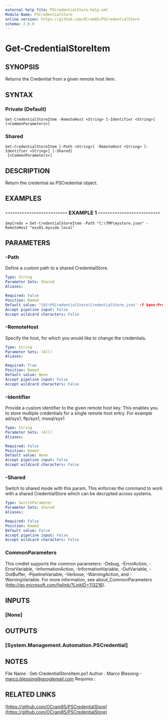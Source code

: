 ```yaml
---
external help file: PSCredentialStore-help.xml
Module Name: PSCredentialStore
online version: https://github.com/OCram85/PSCredentialStore
schema: 2.0.0
---
```


# Get-CredentialStoreItem

## SYNOPSIS
Returns the Credential from a given remote host item.

## SYNTAX

### Private (Default)
```
Get-CredentialStoreItem -RemoteHost <String> [-Identifier <String>] [<CommonParameters>]
```

### Shared
```
Get-CredentialStoreItem [-Path <String>] -RemoteHost <String> [-Identifier <String>] [-Shared]
 [<CommonParameters>]
```

## DESCRIPTION
Return the credential as PSCredential object.

## EXAMPLES

### -------------------------- EXAMPLE 1 --------------------------
```
$myCreds = Get-CredentialStoreItem -Path "C:\TMP\mystore.json" -RemoteHost "esx01.myside.local"
```

## PARAMETERS

### -Path
Define a custom path to a shared CredentialStore.

```yaml
Type: String
Parameter Sets: Shared
Aliases: 

Required: False
Position: Named
Default value: "{0}\PSCredentialStore\CredentialStore.json" -f $env:ProgramData
Accept pipeline input: False
Accept wildcard characters: False
```

### -RemoteHost
Specify the host, for which you would like to change the credentials.

```yaml
Type: String
Parameter Sets: (All)
Aliases: 

Required: True
Position: Named
Default value: None
Accept pipeline input: False
Accept wildcard characters: False
```

### -Identifier
Provide a custom identifier to the given remote host key.
This enables you to store multiple credentials
for a single remote host entry.
For example ad/sys1, ftp/sys1, mssql/sys1

```yaml
Type: String
Parameter Sets: (All)
Aliases: 

Required: False
Position: Named
Default value: None
Accept pipeline input: False
Accept wildcard characters: False
```

### -Shared
Switch to shared mode with this param.
This enforces the command to work with a shared CredentialStore which
can be decrypted across systems.

```yaml
Type: SwitchParameter
Parameter Sets: Shared
Aliases: 

Required: False
Position: Named
Default value: False
Accept pipeline input: False
Accept wildcard characters: False
```

### CommonParameters
This cmdlet supports the common parameters: -Debug, -ErrorAction, -ErrorVariable, -InformationAction, -InformationVariable, -OutVariable, -OutBuffer, -PipelineVariable, -Verbose, -WarningAction, and -WarningVariable. For more information, see about_CommonParameters (http://go.microsoft.com/fwlink/?LinkID=113216).

## INPUTS

### [None]

## OUTPUTS

### [System.Management.Automation.PSCredential]

## NOTES
File Name   : Get-CredentialStoreItem.ps1
Author      : Marco Blessing - marco.blessing@googlemail.com
Requires    :

## RELATED LINKS

[https://github.com/OCram85/PSCredentialStore](https://github.com/OCram85/PSCredentialStore)

